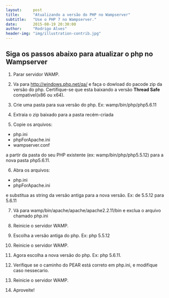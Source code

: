 ```yaml
---
layout:     post
title:      "Atualizando a versão do PHP no Wampserver"
subtitle:   "Use o PHP 7 no Wampserver."
date:       2015-08-19 20:30:00
author:     "Rodrigo Alves"
header-img: "img/illustration-contrib.jpg"
---
```


Siga os passos abaixo para atualizar o php no Wampserver
-----------

1.    Parar servidor WAMP.

2.    Va para http://windows.php.net/qa/ e faça o dowload do pacode zip da versão do php. Certifique-se que esta baixando a versão  **Thread Safe** compativel(x86 ou x64).

3.  Crie uma pasta para sua versão do php. Ex: wamp/bin/php/php5.6.11

4.  Extraia o zip baixado para a pasta recém-criada

5.  Copie os arquivos:
  * php.ini
  * phpForApache.ini
  * wampserver.conf
  
  a partir da pasta do seu PHP existente (ex: wamp/bin/php/php5.5.12) para a nova pasta php5.6.11.

6.  Abra os arquivos:
  *  php.ini
  * phpForApache.ini

  e substitua as string da versão antiga para a nova versão. Ex: de 5.5.12 para 5.6.11

7.   Vá para wamp/bin/apache/apache/apache2.2.11/bin e exclua o arquivo chamado php.ini

8.   Reinicie o servidor WAMP.

9.   Escolha a versão antiga do php. Ex: php 5.5.12

10.   Reinicie o servidor WAMP.

11.   Agora escolha a nova versão do php. Ex: php 5.6.11.

12.   Verifique se o caminho do PEAR está correto em php.ini,  e modifique caso nessecario.

13.   Reinicie o servidor WAMP.

14.   Aproveite!